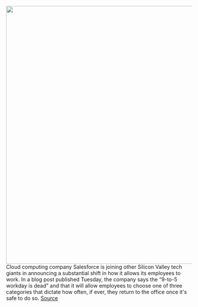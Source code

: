 <img src='https://cdn.vox-cdn.com/thumbor/-sFtyYR1g4K9KKtwVUfuFfiB8y8=/0x0:5027x3565/1200x800/filters:focal(1989x433:2793x1237)/cdn.vox-cdn.com/uploads/chorus_image/image/68795434/1275529322.0.jpg' width='700px' /><br/>
Cloud computing company Salesforce is joining other Silicon Valley tech giants in announcing a substantial shift in how it allows its employees to work. In a blog post published Tuesday, the company says the “9-to-5 workday is dead” and that it will allow employees to choose one of three categories that dictate how often, if ever, they return to the office once it's safe to do so.
<a href='https://www.theverge.com/2021/2/9/22275304/salesfore-remote-work-9-to-5-workday-is-dead-flex-coronavirus'> Source <a/>